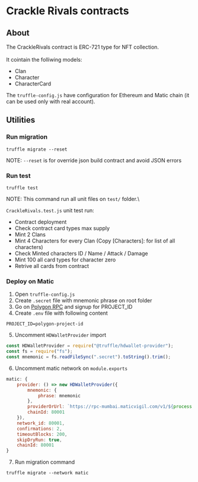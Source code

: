 # Crackle Rivals contracts

## About

The CrackleRivals contract is ERC-721 type for NFT collection.
<br></br>
It cointain the folliwing models:

- Clan
- Character
- CharacterCard

The `truffle-config.js` have configuration for Ethereum and Matic chain (it can be used only with real account).

## Utilities

### Run migration

```
truffle migrate --reset
```

NOTE: `--reset` is for override json build contract and avoid JSON errors

### Run test

```
truffle test
```

NOTE: This command run all unit files on `test/` folder.\

`CrackleRivals.test.js` unit test run:

- Contract deployment
- Check contract card types max supply
- Mint 2 Clans
- Mint 4 Characters for every Clan (Copy [Characters]: for list of all characters)
- Check Minted characters ID / Name / Attack / Damage
- Mint 100 all card types for character zero
- Retrive all cards from contract

### Deploy on Matic

1. Open `truffle-config.js`
2. Create `.secret` file with mnemonic phrase on root folder
3. Go on [Polygon RPC](https://rpc.maticvigil.com/) and signup for PROJECT_ID
4. Create `.env` file with following content

```
PROJECT_ID=polygon-project-id
```

5. Uncomment `HDWalletProvider` import

```js
const HDWalletProvider = require("@truffle/hdwallet-provider");
const fs = require("fs");
const mnemonic = fs.readFileSync(".secret").toString().trim();
```

6. Uncomment matic network on `module.exports`

```js
matic: {
    provider: () => new HDWalletProvider({
        mnemonic: {
            phrase: mnemonic
        },
        providerOrUrl: `https://rpc-mumbai.maticvigil.com/v1/${process.env.PROJECT_ID}`,
        chainId: 80001
    }),
    network_id: 80001,
    confirmations: 2,
    timeoutBlocks: 200,
    skipDryRun: true,
    chainId: 80001
}
```

7. Run migration command

```
truffle migrate --network matic
```
